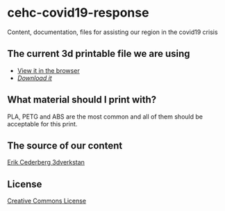 # cehc-covid19-response
Content, documentation, files for assisting our region in the covid19 crisis

## The current 3d printable file we are using
* [View it in the browser](./Visor_Frame_NORTH_AMERICA_LETTER_v3.stl)
* [*Download it*](https://github.com/mak3r/cehc-covid19-response/raw/master/Visor_Frame_NORTH_AMERICA_LETTER_v3.stl)

## What material should I print with?
PLA, PETG and ABS are the most common and all of them should be acceptable for this print.  


## The source of our content
[Erik Cederberg 3dverkstan](https://www.youmagine.com/designs/protective-visor-by-3dverkstan)

## License
[Creative Commons License](../LICENSE.html)